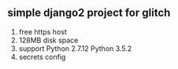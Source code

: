simple django2 project for glitch
---

1. free https host
2. 128MB disk space
3. support Python 2.7.12
           Python 3.5.2
4. secrets config
